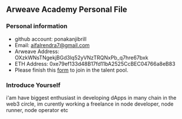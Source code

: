 ## Arweave Academy Personal File

### Personal information

- github account: ponakanjibrill
- Email: aifalrendra7@gmail.com
- Arweave Address: OXzkWNsTNgekjBGd3lq52yVNzTRQNxPb_q7hre67bxk
- ETH Address: 0xe79ef133d48B17fd11bA2525CcBEC04766a8eB83
- Please finish this [form](https://docs.google.com/forms/d/e/1FAIpQLSfWA5fIIcBgmRppm3jNz5vmf9Mai_QMVil-2pO4r7YKn_Zhtw/viewform?usp=sf_link) to join in the talent pool.

### Introduce Yourself
 i'am have biggest enthusiast in developing dApps in many chain in the web3 circle, im curently working a freelance in node developer, node runner, node operator etc
